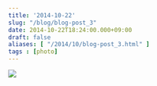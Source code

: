 ```yaml
---
title: '2014-10-22'
slug: "/blog/blog-post_3"
date: 2014-10-22T18:24:00.000+09:00
draft: false
aliases: [ "/2014/10/blog-post_3.html" ]
tags : [photo]
---
```


  
![](https://68.media.tumblr.com/53d12c82391864d5cadf0ac02afe8799/tumblr_ndutkbOqTy1rwrdpxo1_1280.jpg)
